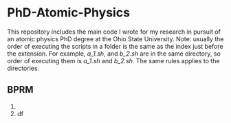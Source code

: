 # PhD-Atomic-Physics
This repository includes the main code I wrote for my research in pursuit of an atomic physics PhD degree at the Ohio State University. Note: usually the order of executing the scripts in a folder is the same as the index just before the extension. For example, *a_1.sh*, and *b_2.sh* are in the same directory, so order of executing them is *a_1.sh* and *b_2.sh*. The same rules applies to the directories.
## BPRM
1. 
2. df
